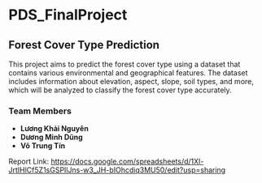 # PDS_FinalProject

## Forest Cover Type Prediction

This project aims to predict the forest cover type using a dataset that contains various environmental and geographical features. The dataset includes information about elevation, aspect, slope, soil types, and more, which will be analyzed to classify the forest cover type accurately.

### Team Members
- **Lương Khải Nguyên**  
- **Dương Minh Dũng**  
- **Võ Trung Tín** 

Report Link: https://docs.google.com/spreadsheets/d/1Xl-JrtIHlCf5Z1sGSPIlJns-w3_JH-bIOhcdiq3MU50/edit?usp=sharing
